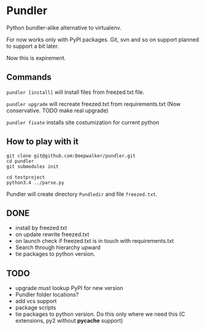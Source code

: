 Pundler
=======

Python bundler-alike alternative to virtualenv.

For now works only with PyPI packages.
Git, svn and so on support planned to support a bit later.

Now this is expirement.

Commands
--------

`pundler [install]` will install files from freezed.txt file.

`pundler upgrade` will recreate freezed.txt from requirements.txt (Now conservative. TODO make real upgrade)

`pundler fixate` installs site costumization for current python


How to play with it
-------------------

    git clone git@github.com:Deepwalker/pundler.git
    cd pundler
    git submodules init

    cd testproject
    python3.4 ../parse.py

Pundler will create directory `Pundledir` and file `freezed.txt`.


DONE
----
- install by freezed.txt
- on update rewrite freezed.txt
- on launch check if freezed.txt is in touch with requirements.txt
- Search through hierarchy upward
- tie packages to python version.


TODO
----
- upgrade must lookup PyPI for new version
- Pundler folder locations?
- add vcs support
- package scripts
- tie packages to python version. Do this only where we need this (C extensions, py2 without __pycache__ support)